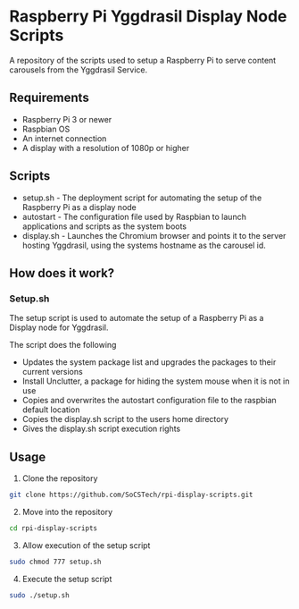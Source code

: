 # Raspberry Pi Yggdrasil Display Node Scripts
A repository of the scripts used to setup a Raspberry Pi to serve content carousels from the Yggdrasil Service.

## Requirements
* Raspberry Pi 3 or newer
* Raspbian OS
* An internet connection
* A display with a resolution of 1080p or higher

## Scripts
* setup.sh - The deployment script for automating the setup of the Raspberry Pi as a display node
* autostart - The configuration file used by Raspbian to launch applications and scripts as the system boots
* display.sh - Launches the Chromium browser and points it to the server hosting Yggdrasil, using the systems hostname as the carousel id.

## How does it work?
### Setup.sh
The setup script is used to automate the setup of a Raspberry Pi as a Display node for Yggdrasil.

The script does the following
* Updates the system package list and upgrades the packages to their current versions
* Install Unclutter, a package for hiding the system mouse when it is not in use
* Copies and overwrites the autostart configuration file to the raspbian default location
* Copies the display.sh script to the users home directory
* Gives the display.sh script execution rights

## Usage
1. Clone the repository
```bash
git clone https://github.com/SoCSTech/rpi-display-scripts.git
```

2. Move into the repository
```bash
cd rpi-display-scripts
```

3. Allow execution of the setup script
```bash
sudo chmod 777 setup.sh
```

4. Execute the setup script
```bash
sudo ./setup.sh
```
